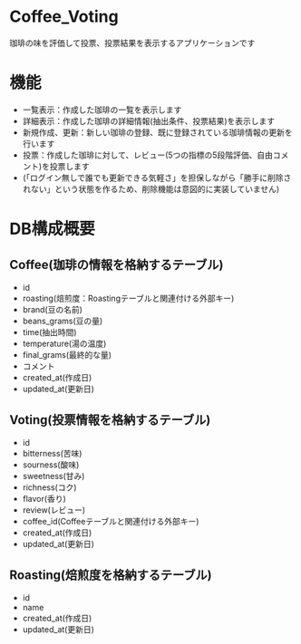 # Coffee_Voting
珈琲の味を評価して投票、投票結果を表示するアプリケーションです

# 機能
- 一覧表示：作成した珈琲の一覧を表示します
- 詳細表示：作成した珈琲の詳細情報(抽出条件、投票結果)を表示します
- 新規作成、更新：新しい珈琲の登録、既に登録されている珈琲情報の更新を行います
- 投票：作成した珈琲に対して、レビュー(5つの指標の5段階評価、自由コメント)を投票します
- (「ログイン無しで誰でも更新できる気軽さ」を担保しながら「勝手に削除されない」という状態を作るため、削除機能は意図的に実装していません)

# DB構成概要

## Coffee(珈琲の情報を格納するテーブル)
- id
- roasting(焙煎度：Roastingテーブルと関連付ける外部キー)
- brand(豆の名前)
- beans_grams(豆の量)
- time(抽出時間)
- temperature(湯の温度)
- final_grams(最終的な量)
- コメント
- created_at(作成日)
- updated_at(更新日)

## Voting(投票情報を格納するテーブル)
- id
- bitterness(苦味)
- sourness(酸味)
- sweetness(甘み)
- richness(コク)
- flavor(香り)
- review(レビュー)
- coffee_id(Coffeeテーブルと関連付ける外部キー)
- created_at(作成日)
- updated_at(更新日)

## Roasting(焙煎度を格納するテーブル)
- id
- name
- created_at(作成日)
- updated_at(更新日)
